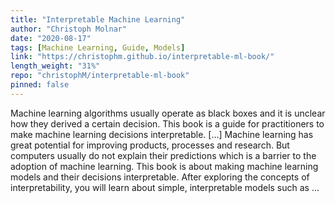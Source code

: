 ```yaml
---
title: "Interpretable Machine Learning"
author: "Christoph Molnar"
date: "2020-08-17"
tags: [Machine Learning, Guide, Models]
link: "https://christophm.github.io/interpretable-ml-book/"
length_weight: "31%"
repo: "christophM/interpretable-ml-book"
pinned: false
---
```


Machine learning algorithms usually operate as black boxes and it is unclear how they derived a certain decision. This book is a guide for practitioners to make machine learning decisions interpretable. [...] Machine learning has great potential for improving products, processes and research. But computers usually do not explain their predictions which is a barrier to the adoption of machine learning. This book is about making machine learning models and their decisions interpretable. After exploring the concepts of interpretability, you will learn about simple, interpretable models such as ...
